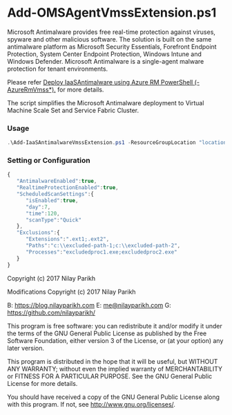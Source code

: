 # Add-OMSAgentVmssExtension.ps1

Microsoft Antimalware provides free real-time protection against viruses, spyware and other malicious software. The solution is built on the same antimalware platform as Microsoft Security Essentials, Forefront Endpoint Protection, System Center Endpoint Protection, Windows Intune and Windows Defender. Microsoft Antimalware is a single-agent malware protection for tenant environments. 

Please refer [Deploy IaaSAntimalware using Azure RM PowerShell (-AzureRmVmss*).](https://blog.nilayparikh.com/azure/security/guide-secure-service-fabric-cluster-or-vm-scale-sets-using-iaasantimalware/#deploy-microsoft-antimalware-iaasantimalware-using-powershell) for more details.

The script simplifies the Microsoft Antimalware deployment to Virtual Machine Scale Set and Service Fabric Cluster.

### Usage

``` powershell
.\Add-IaaSAntimalwareVmssExtension.ps1 -ResourceGroupLocation "location" -ResourceGroupName "yourresourcegroup" -VMExtentionName "extensionname" -VMScaleSetName "scalesetname" -AutoUpgradeMinorVersion
```

### Setting or Configuration

``` javascript
{
   "AntimalwareEnabled":true,
   "RealtimeProtectionEnabled":true,
   "ScheduledScanSettings":{
      "isEnabled":true,
      "day":7,
      "time":120,
      "scanType":"Quick"
   },
   "Exclusions":{
      "Extensions":".ext1;.ext2",
      "Paths":"c:\\excluded-path-1;c:\\excluded-path-2",
      "Processes":"excludedproc1.exe;excludedproc2.exe"
   }
}
```

Copyright (c) 2017 Nilay Parikh

Modifications Copyright (c) 2017 Nilay Parikh

B: https://blog.nilayparikh.com E: me@nilayparikh.com G: https://github.com/nilayparikh/

This program is free software: you can redistribute it and/or modify
it under the terms of the GNU General Public License as published by
the Free Software Foundation, either version 3 of the License, or
(at your option) any later version.

This program is distributed in the hope that it will be useful,
but WITHOUT ANY WARRANTY; without even the implied warranty of
MERCHANTABILITY or FITNESS FOR A PARTICULAR PURPOSE.  See the
GNU General Public License for more details.

You should have received a copy of the GNU General Public License
along with this program.  If not, see <http://www.gnu.org/licenses/>.
